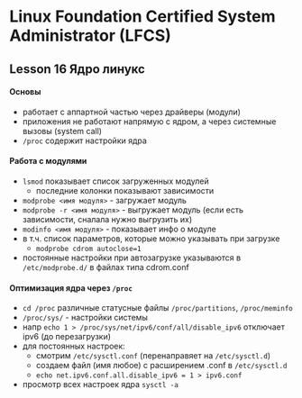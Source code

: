 # Linux Foundation Certified System Administrator (LFCS)

## Lesson 16 Ядро линукс

#### Основы

* работает с аппартной частью через драйверы (модули)
* приложения не работают напрямую с ядром, а через системные вызовы (system call)
* `/proc` содержит настройки ядра

#### Работа с модулями

* `lsmod` показывает список загруженных модулей
    - последние колонки показывают зависимости
* `modprobe <имя модуля>` - загружает модуль
* `modprobe -r <имя модуля>` - выгружает модуль (если есть зависимости, сналала нужно выгрузить их)
* `modinfo <имя модуля>` - показывает инфо о модуле
* в т.ч. список параметров, которые можно указывать при загрузке
    - `modprobe cdrom autoclose=1`
* постоянные настройки при автозагрузке указываются в `/etc/modprobe.d/` в файлах типа cdrom.conf

#### Оптимизация ядра через `/proc`

* `cd /proc` различные статусные файлы `/proc/partitions`, `/proc/meminfo`
* `/proc/sys/` - настройки системы
* напр `echo 1 > /proc/sys/net/ipv6/conf/all/disable_ipv6` отключает ipv6 (до перезагрузки)
* для постоянных настроек:
    - смотрим `/etc/sysctl.conf` (перенаправяет на `/etc/sysctl.d`)
    - создаем файл (имя любое) с расширением .conf в `/etc/sysctl.d`
    - `echo net.ipv6.conf.all.disable_ipv6 = 1 > ipv6.conf` 
* просмотр всех настроек ядра `sysctl -a`
